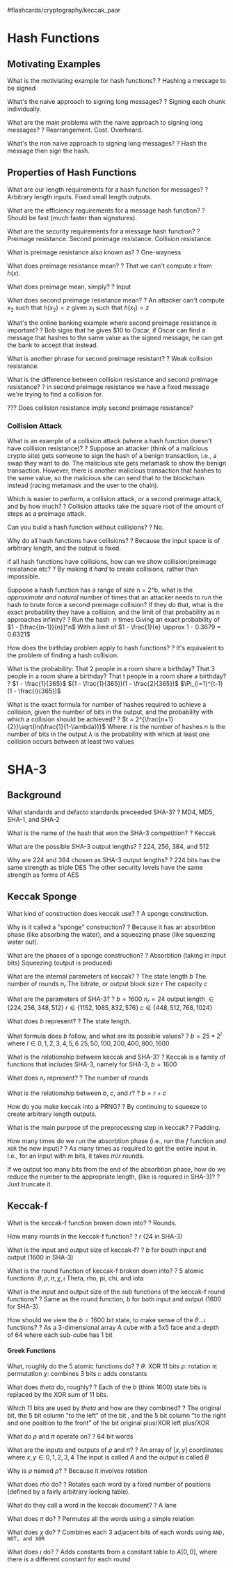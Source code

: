 #flashcards/cryptography/keccak_paar

# Hash Functions

## Motivating Examples

What is the motiviating example for hash functions?
?
Hashing a message to be signed
<!--SR:!2023-06-20,147,250-->

What's the naive approach to signing long messages?
?
Signing each chunk individually.
<!--SR:!2023-06-12,140,250-->

What are the main problems with the naive approach to signing long messages?
?
Rearrangement.
Cost.
Overheard.
<!--SR:!2023-01-26,63,250-->

What's the non naive approach to signing long messages?
?
Hash the message then sign the hash.
<!--SR:!2023-02-21,77,250-->

## Properties of Hash Functions

What are our length requirements for a hash function for messages?
?
Arbitrary length inputs.
Fixed small length outputs.
<!--SR:!2023-06-07,134,250-->

What are the efficiency requirements for a message hash function?
?
Should be fast (much faster than signatures).
<!--SR:!2023-02-17,73,250-->

What are the security requirements for a message hash function?
?
Preimage resistance.
Second preimage resistance.
Collision resistance.
<!--SR:!2023-05-22,119,230-->

What is preimage resistance also known as?
?
One-wayness
<!--SR:!2023-05-26,122,230-->

What does preimage resistance mean?
?
That we can't compute $x$ from $h(x)$.
<!--SR:!2023-02-20,76,250-->

What does preimage mean, simply?
?
Input
<!--SR:!2023-01-30,64,250-->

What does second preimage resistance mean?
?
An attacker can't compute $x_2$ such that $h(x_2) = z$ given $x_1$ such that $h(x_1) = z$
<!--SR:!2023-06-11,139,250-->

What's the online banking example where second preimage resistance is important?
?
Bob signs that he gives $10 to Oscar, if Oscar can find a message that hashes to the same value as the signed message, he can get the bank to accept that instead.
<!--SR:!2023-06-29,157,270-->

What is another phrase for second preimage resistant?
?
Weak collision resistance.
<!--SR:!2023-04-07,73,230-->

What is the difference between collision resistance and second preimage resistance?
?
in second preimage resistance we have a fixed message we're trying to find a collision for.
<!--SR:!2022-12-25,39,250-->

??? Does collision resistance imply second preimage resistance?

### Collision Attack

What is an example of a collision attack (where a hash function doesn't have collision resistance)?
?
Suppose an attacker (think of a malicious crypto site) gets someone to sign the hash of a benign transaction, i.e., a swap they want to do. The malicious site gets metamask to show the benign transaction. However, there is another malicious transaction that hashes to the same value, so the malicious site can send that to the blockchain instead (racing metamask and the user to the chain).
<!--SR:!2023-02-23,79,250-->

Which is easier to perform, a collision attack, or a second preimage attack, and by how much?
?
Collision attacks take the square root of the amount of steps as a preimage attack.
<!--SR:!2023-06-25,153,250-->

Can you build a hash function without collisions?
?
No.
<!--SR:!2023-06-13,141,250-->

Why do all hash functions have collisions?
?
Because the input space is of arbitrary length, and the output is fixed.
<!--SR:!2022-12-08,33,250-->

if all hash functions have collisions, how can we show collision/preimage resistance etc?
?
By making it *hard* to create collisions, rather than impossible.
<!--SR:!2023-06-16,144,250-->

Suppose a hash function has a range of size n = 2^b, what is the *approximate and natural* number of times that an attacker needs to run the hash to brute force a second preimage collision? If they do that, what is the exact probability they have  a collision, and the limit of that probability as n approaches infinity?
?
Run the hash $~n$ times
Giving an exact probability of $1 - [\frac{(n-1)}{n}]^n$ 
With a limit of $1 - \frac{1}{e} \approx 1 - 0.3679 = 0.6321$
<!--SR:!2022-12-07,21,210-->

How does the birthday problem apply to hash functions?
?
It's equivalent to the problem of finding a hash collision.
<!--SR:!2023-06-08,136,250-->

What is the probability:
That 2 people in a room share a birthday?
That 3 people in a room share a birthday?
That t people in a room share a birthday?
?
$1 - \frac{1}{365}$
$(1 - \frac{1}{365})(1 - \frac{2}{365})$
$\Pi_{i=1}^{t-1}(1 - \frac{i}{365})$
<!--SR:!2023-05-07,103,210-->

What is the exact formula for number of hashes required to achieve a collision, given the number of bits in the output, and the probability with which a collision should be achieved?
?
$t = 2^{\frac{n+1}{2}}\sqrt{ln(\frac{1}{1-\lambda})}$
Where: 
	$t$ is the number of hashes
	$n$ is the number of bits in the output
	$\lambda$ is the probability with which at least one collision occurs between at least two values
<!--SR:!2022-12-10,24,210-->


# SHA-3

## Background

What standards and defacto standards preceeded SHA-3?
?
MD4, MD5, SHA-1, and SHA-2
<!--SR:!2023-02-14,22,230-->

What is the name of the hash that won the SHA-3 competition?
?
Keccak
<!--SR:!2023-02-18,74,250-->

What are the possible SHA-3 output lengths?
?
224, 256, 384, and 512
<!--SR:!2023-02-03,11,190-->

Why are 224 and 384 chosen as SHA-3 output lengths?
?
224 bits has the same strength as triple DES
The other security levels have the same strength as forms of AES
<!--SR:!2023-02-09,69,250-->

## Keccak Sponge

What kind of construction does keccak use?
?
A sponge construction.
<!--SR:!2022-12-28,42,250-->

Why is it called a "sponge" construction?
?
Because it has an absorbtion phase (like absorbing the water), and a squeezing phase (like squeezing water out).
<!--SR:!2023-06-17,145,250-->

What are the phases of a sponge construction?
?
Absorbtion (taking in input bits)
Squeezing (output is produced)
<!--SR:!2022-12-25,39,250-->

What are the internal parameters of keccak?
?
The state length $b$ 
The number of rounds $n_r$
The bitrate, or output block size $r$
The capacity $c$
<!--SR:!2022-12-30,42,230-->

What are the parameters of SHA-3?
?
$b = 1600$
$n_r = 24$
output length $\in \{224, 256, 348, 512\}$
$r \in \{1152, 1085, 832, 576\}$
$c \in \{448, 512, 768, 1024\}$
<!--SR:!2022-12-07,1,130-->

What does $b$ represent?
?
The state length.
<!--SR:!2022-12-10,16,210-->

What formula does $b$ follow, and what are its possible values?
?
$b = 25 * 2^l$ where $l \in {0,1,2,3,4,5,6}$
${25, 50, 100, 200, 400, 800, 1600}$
<!--SR:!2023-02-13,21,210-->

What is the relationship between keccak and SHA-3?
?
Keccak is a family of functions that includes SHA-3, namely for SHA-3, $b=1600$
<!--SR:!2023-02-19,75,250-->

What does $n_r$ represent?
?
The number of rounds
<!--SR:!2023-02-28,84,250-->

What is the relationship between $b$, $c$, and $r$?
?
$b = r + c$
<!--SR:!2023-01-01,44,250-->

How do you make keccak into a PRNG?
?
By continuing to squeeze to create arbitrary length outputs.
<!--SR:!2022-12-26,40,250-->

What is the main purpose of the preprocessing step in keccak?
?
Padding.
<!--SR:!2023-06-05,133,250-->

How many times do we run the absorbtion phase (i.e., run the $f$ function and `XOR` the new input)?
?
As many times as required to get the entire input in.
I.e., for an input with $m$ bits, it takes $m/r$ rounds.
<!--SR:!2023-06-22,149,250-->

If we output too many bits from the end of the absorbtion phase, how do we reduce the number to the appropriate length, (like is required in SHA-3)?
?
Just truncate it.
<!--SR:!2023-06-14,142,250-->

## Keccak-f

What is the keccak-f function broken down into?
?
Rounds.
<!--SR:!2023-02-22,78,250-->

How many rounds in the keccak-f function?
?
$r$ (24 in SHA-3)
<!--SR:!2023-02-01,66,250-->

What is the input and output size of keccak-f?
?
$b$ for bouth input and output (1600 in SHA-3)
<!--SR:!2023-01-21,58,250-->

What is the round function of keccak-f broken down into?
?
5 atomic functions:
$\theta, \rho, \pi, \chi, \iota$
Theta, rho, pi, chi, and iota
<!--SR:!2023-01-03,28,170-->

What is the input and output size of the sub functions of the keccak-f round functions?
?
Same as the round function, $b$ for both input and output (1600 for SHA-3)
<!--SR:!2022-12-21,15,230-->

How should we view the $b = 1600$ bit state, to make sense of the $\theta ... \iota$ functions?
?
As a 3-dimensional array
A cube with a 5x5 face and a depth of 64 where each sub-cube has 1 bit
<!--SR:!2022-12-27,41,250-->

#### Greek Functions

What, roughly do the 5 atomic functions do?
?
$\theta$: XOR 11 bits
$\rho$: rotation
$\pi$: permutation
$\chi$: combines 3 bits
$\iota$: adds constants

What does $theta$ do, roughly?
?
Each of the $b$ (think $1600$) state bits is replaced by the XOR sum of 11 bits.
<!--SR:!2022-12-08,10,190-->

Which 11 bits are used by $theta$ and how are they combined?
?
The original bit, the 5 bit column "to the left" of the bit  , and the 5 bit column "to the right and one position to the front" of the bit
original plus/XOR left plus/XOR
<!--SR:!2023-02-27,83,250-->

What do $\rho$ and $\pi$ operate on?
?
64 bit words
<!--SR:!2023-01-22,59,250-->

 What are the inputs and outputs of $\rho$ and $\pi$?
 ?
 An array of $[x,y]$ coordinates where $x,y \in 0,1,2,3,4$
The input is called $A$ and the output is called $B$

Why is $\rho$ named $\rho$?
?
Because it involves rotation
<!--SR:!2023-02-25,81,250-->

What does $rho$ do?
?
Rotates each word by a fixed number of positions (defined by a fairly arbitrary looking table).
<!--SR:!2023-06-15,143,250-->

What do they call a word in the keccak document?
?
A lane
<!--SR:!2023-06-07,135,250-->

What does $\pi$ do?
?
Permutes all the words using a simple relation
<!--SR:!2023-05-21,118,230-->

What does $\chi$ do?
?
Combines each 3 adjacent bits of each words using `AND, NOT, and XOR`
<!--SR:!2023-05-01,98,210-->

What does $\iota$ do?
?
Adds constants from a constant table to $A[0,0]$, where there is a different constant for each round
<!--SR:!2023-02-07,15,150-->




